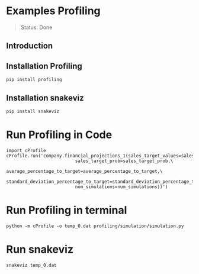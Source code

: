 <h1>Examples Profiling</h1>

> Status: Done

## Introduction 

## Installation Profiling
```
pip install profiling
```

## Installation snakeviz 
```
pip install snakeviz
```

# Run Profiling in Code

```
import cProfile 
cProfile.run('company.financial_projections_1(sales_target_values=sales_target_values,\
                          sales_target_prob=sales_target_prob,\
                          average_percentage_to_target=average_percentage_to_target,\
                          standard_deviation_percentage_to_target=standard_deviation_percentage_to_target,\
                          num_simulations=num_simulations))')
```

# Run Profiling in terminal
```
python -m cProfile -o temp_0.dat profiling/simulation/simulation.py

```
# Run snakeviz
```
snakeviz temp_0.dat
```
